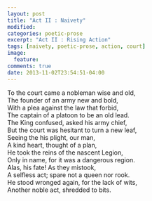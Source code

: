 ```yaml
---
layout: post
title: "Act II : Naivety"
modified:
categories: poetic-prose
excerpt: "Act II : Rising Action"
tags: [naivety, poetic-prose, action, court]
image:
  feature:
comments: true
date: 2013-11-02T23:54:51-04:00
---
```


To the court came a nobleman wise and old,<br/>
The founder of an army new and bold,<br/>
With a plea against the law that forbid,<br/>
The captain of a platoon to be an old lead.<br/>
The King confused, asked his army chief,<br/>
But the court was hesitant to turn a new leaf,<br/>
Seeing the his plight, our man,<br/>
A kind heart, thought of a plan,<br/>
He took the reins of the nascent Legion,<br/>
Only in name, for it was a dangerous region.<br/>
Alas, his fate! As they mistook,<br/>
A selfless act; spare not a queen nor rook.<br/>
He stood wronged again, for the lack of wits,<br/>
Another noble act, shredded to bits.<br/><br/>
